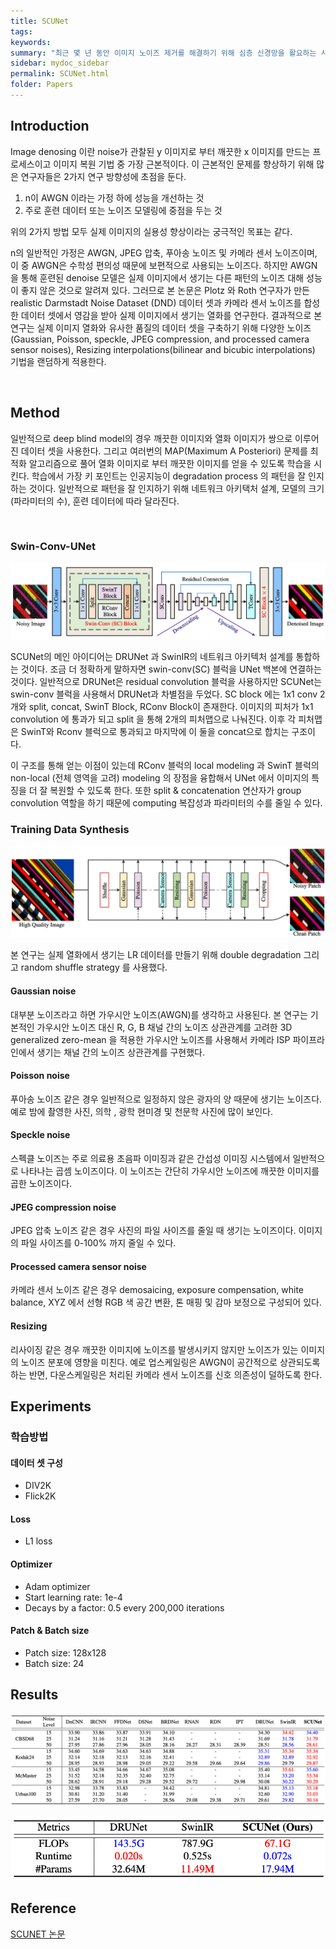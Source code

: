 ```yaml
---
title: SCUNet
tags: 
keywords:
summary: "최근 몇 년 동안 이미지 노이즈 제거를 해결하기 위해 심층 신경망을 활요하는 사례가 급증했지만 기존 방법은 대부분 AWGN, JPEG 압축 및 카메라 센서 노이즈와 같은 단순한 것은 제거할 수 있었지만 실제 이미지에서 생기는 블라인드 노이즈 제거에는 역부족이었다. 본 논문에서는 심층 신경망의 아키택처 설계 및 트레이닝 합성 데이터셋의 관점에서 이러한 문제를 해결하고자 한다. 구체적으로 swin-conv 블록을 통해 residual convolutional layer의 local modeling 과 swin transformer 블록을 통한 non-local modeling 기능을 UNet 아키텍처에 통합하는 아키택처를 사용한다. 그리고 합성 트레이닝 데이터셋은 다양한 종류의 노이즈(가우시안, 포아송, 스페클, JPEG 압축 및 처리된 카메라 센서 노이즈)를 포함하고 크기 조정 시 생기는 노이즈를 포함하는 실용적인 LR 데이터셋을 포함한다. 그리고 다양한 노이즈 기법을 순차적으로 적용하는 것이 아닌 Random 하고 double degradation stategy를 적용한다."
sidebar: mydoc_sidebar
permalink: SCUNet.html
folder: Papers
---
```


## Introduction
Image denosing 이란 noise가 관찰된 y 이미지로 부터 깨끗한 x 이미지를 만드는 프로세스이고 이미지 복원 기법 중 가장 근본적이다. 이 근본적인 문제를 향상하기 위해 많은 연구자들은 2가지 연구 방향성에 초점을 둔다. 
1. n이 AWGN 이라는 가정 하에 성능을 개선하는 것
2. 주로 훈련 데이터 또는 노이즈 모델링에 중점을 두는 것

위의 2가지 방법 모두 실제 이미지의 실용성 향상이라는 궁극적인 목표는 같다.

n의 일반적인 가정은 AWGN, JPEG 압축, 푸아송 노이즈 및 카메라 센서 노이즈이며, 이 중 AWGN은 수학성 편의성 때문에 보편적으로 사용되는 노이즈다. 하지만 AWGN을 통해 훈련된 denoise 모델은 실제 이미지에서 생기는 다른 패턴의 노이즈 대해 성능이 좋지 않은 것으로 알려져 있다. 그러므로 본 논문은 Plotz 와 Roth 연구자가 만든 realistic Darmstadt Noise Dataset (DND) 데이터 셋과 카메라 센서 노이즈를 합성한 데이터 셋에서 영감을 받아 실제 이미지에서 생기는 열화를 연구한다. 결과적으로 본 연구는 실제 이미지 열화와 유사한 품질의 데이터 셋을 구축하기 위해 다양한 노이즈(Gaussian, Poisson, speckle, JPEG compression, and processed camera sensor noises), Resizing interpolations(bilinear and bicubic interpolations) 기법을 랜덤하게 적용한다.

<br />

## Method
일반적으로 deep blind model의 경우 깨끗한 이미지와 열화 이미지가 쌍으로 이루어진 데이터 셋을 사용한다. 그리고 여러번의 MAP(Maximum A Posteriori) 문제를 최적화 알고리즘으로 풀어 열화 이미지로 부터 깨끗한 이미지를 얻을 수 있도록 학습을 시킨다. 학습에서 가장 키 포인트는 인공지능이 degradation process 의 패턴을 잘 인지하는 것이다. 일반적으로 패턴을 잘 인지하기 위해 네트워크 아키택처 설계, 모델의 크기 (파라미터의 수), 훈련 데이터에 따라 달라진다.

<br />

### Swin-Conv-UNet
<p align="center">
  <img width="" height="" src="images/SCUNet/SCUNET_ARCH.png">
</p>
SCUNet의 메인 아이디어는 DRUNet 과 SwinIR의 네트워크 아키텍처 설계를 통합하는 것이다. 조금 더 정확하게 말하자면 swin-conv(SC) 블럭을 UNet 백본에 연결하는 것이다. 일반적으로 DRUNet은 residual convolution 블럭을 사용하지만 SCUNet는 swin-conv 블럭을 사용해서 DRUNet과 차별점을 두었다. SC block 에는 1x1 conv 2개와 split, concat, SwinT Block, RConv Block이 존재한다. 이미지의 피처가 1x1 convolution 에 통과가 되고 split 을 통해 2개의 피처맵으로 나눠진다. 이후 각 피처맵은 SwinT와 Rconv 블럭으로 통과되고 마지막에 이 둘을 concat으로 합치는 구조이다. 

이 구조를 통해 얻는 이점이 있는데 RConv 블럭의 local modeling 과 SwinT 블럭의 non-local (전체 영역을 고려) modeling 의 장점을 융합해서 UNet 에서 이미지의 특징을 더 잘 복원할 수 있도록 한다. 또한 split & concatenation 연산자가 group convolution 역할을 하기 때문에 computing 복잡성과 파라미터의 수를 줄일 수 있다.

### Training Data Synthesis
<p align="center">
  <img width="" height="" src="images/SCUNet/SCUNET_Data_Synthesis_Process.png">
</p>

본 연구는 실제 열화에서 생기는 LR 데이터를 만들기 위해 double degradation 그리고 random shuffle strategy 를 사용했다.

#### Gaussian noise
대부분 노이즈라고 하면 가우시안 노이즈(AWGN)를 생각하고 사용된다. 본 연구는 기본적인 가우시안 노이즈 대신 R, G, B 채널 간의 노이즈 상관관계를 고려한 3D generalized zero-mean 을 적용한 가우시안 노이즈를 사용해서 카메라 ISP 파이프라인에서 생기는 채널 간의 노이즈 상관관계를 구현했다.

#### Poisson noise
푸아송 노이즈 같은 경우 일반적으로 일정하지 않은 광자의 양 때문에 생기는 노이즈다. 예로 밤에 촬영한 사진, 의학 , 광학 현미경 및 천문학 사진에 많이 보인다.

#### Speckle noise
스펙클 노이즈는 주로 의료용 초음파 이미징과 같은 간섭성 이미징 시스템에서 일반적으로 나타나는 곱셈 노이즈이다. 이 노이즈는 간단히 가우시안 노이즈에 깨끗한 이미지를 곱한 노이즈이다.

#### JPEG compression noise
JPEG 압축 노이즈 같은 경우 사진의 파일 사이즈를 줄일 때 생기는 노이즈이다. 이미지의 파일 사이즈를 0-100% 까지 줄일 수 있다.

#### Processed camera sensor noise
카메라 센서 노이즈 같은 경우 demosaicing, exposure compensation, white balance, XYZ 에서 선형 RGB 색 공간 변환, 톤 매핑 및 감마 보정으로 구성되어 있다.

#### Resizing
리사이징 같은 경우 깨끗한 이미지에 노이즈를 발생시키지 않지만 노이즈가 있는 이미지의 노이즈 분포에 영향을 미친다. 예로 업스케일링은 AWGN이 공간적으로 상관되도록 하는 반면, 다운스케일링은 처리된 카메라 센서 노이즈를 신호 의존성이 덜하도록 한다.

## Experiments
### 학습방법

#### 데이터 셋 구성
- DIV2K
- Flick2K

#### Loss
- L1 loss

#### Optimizer
- Adam optimizer
- Start learning rate: 1e-4
- Decays by a factor: 0.5 every 200,000 iterations

#### Patch & Batch size
- Patch size: 128x128
- Batch size: 24

## Results

<p align="center">
  <img width="" height="" src="images/SCUNet/SCUNET_PerformanceSheet.png">
</p>

<p align="center">
  <img width="" height="" src="images/SCUNet/SCUNET_Model_Size.png">
</p>

## Reference
[SCUNET 논문](https://arxiv.org/pdf/2203.13278.pdf)
